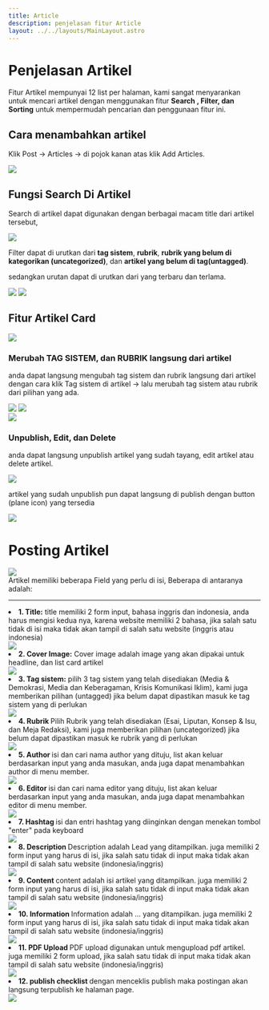 ```yaml
---
title: Article
description: penjelasan fitur Article
layout: ../../layouts/MainLayout.astro
---
```


# Penjelasan Artikel

Fitur Artikel mempunyai 12 list per halaman, kami sangat menyarankan untuk mencari artikel dengan menggunakan fitur **Search , Filter, dan Sorting** untuk mempermudah pencarian dan penggunaan fitur ini.

## Cara menambahkan artikel

Klik Post -> Articles -> di pojok kanan atas klik Add Articles.

<div class="component-preview">
    <img src="https://i.im.ge/2023/03/05/7wJYKF.image.png">
</div>

## Fungsi Search Di Artikel

Search di artikel dapat digunakan dengan berbagai macam title dari artikel tersebut,

<div class="component-preview">
    <img src="https://i.im.ge/2023/03/06/7PIeh0.image.png">
</div>

Filter dapat di urutkan dari **tag sistem**, **rubrik**, **rubrik yang belum di kategorikan (uncategorized)**, dan **artikel yang belum di tag(untagged)**.

sedangkan urutan dapat di urutkan dari yang terbaru dan terlama.

<div class="component-preview">
    <img src="https://i.im.ge/2023/03/06/7PLUwh.image.png">
    <img src="https://i.im.ge/2023/03/06/7PLAKm.image.png">

</div>

## Fitur Artikel Card

<div class="component-preview">
  <img src="https://i.im.ge/2023/03/06/7PNzaJ.image.png">
</div>

### Merubah TAG SISTEM, dan RUBRIK langsung dari artikel

anda dapat langsung mengubah tag sistem dan rubrik langsung dari artikel dengan cara klik Tag sistem di artikel -> lalu merubah tag sistem atau rubrik dari pilihan yang ada.

<div class="component-preview">

<img src="https://i.im.ge/2023/03/06/7PU1SP.image.png">
<img src="https://i.im.ge/2023/03/06/7P5EBD.image.png">

</div>

<div class="component-preview">
  <img src="https://i.im.ge/2023/03/06/7PjHFL.image.png">
</div>

### Unpublish, Edit, dan Delete

anda dapat langsung unpublish artikel yang sudah tayang, edit artikel atau delete artikel.

<div class="component-preview">
  <img src="https://i.im.ge/2023/03/06/7PNppS.image.png">
  
</div>

artikel yang sudah unpublish pun dapat langsung di publish dengan button (plane icon) yang tersedia

<div class="component-preview">
  <img src="https://i.im.ge/2023/03/06/7PPU60.image.png">
  
</div>

# Posting Artikel
<div class="component-preview">
  <img src="https://i.im.ge/2023/03/06/7Ptju4.image.png">
  
</div>
Artikel memiliki beberapa Field yang perlu di isi, Beberapa di antaranya adalah: 
<hr/>
  <li><strong>1. Title:</strong> title memiliki 2 form input, bahasa inggris dan indonesia, anda harus mengisi kedua nya, karena website memiliki 2 bahasa, jika salah satu tidak di isi maka tidak akan tampil di salah satu website (inggris atau indonesia) </li>

  <img src="https://i.im.ge/2023/03/06/7PyrWC.image.png">
  
 
  
  </div>
  <li><strong>2. Cover Image:</strong> Cover image adalah image yang akan dipakai untuk headline, dan list card artikel </li>
  <img src="https://i.im.ge/2023/03/06/7PyFoq.image.png">
  
  <li><strong>3. Tag sistem:</strong> pilih 3 tag sistem yang telah disediakan (Media & Demokrasi, Media dan Keberagaman, Krisis Komunikasi Iklim), kami juga memberikan pilihan (untagged) jika belum dapat dipastikan masuk ke tag sistem yang di perlukan </li>
  
  <img src="https://i.im.ge/2023/03/06/7PtG48.image.png">

  <li><strong>4. Rubrik </strong> Pilih Rubrik yang telah disediakan (Esai, Liputan, Konsep & Isu, dan Meja Redaksi), kami juga memberikan pilihan (uncategorized) jika belum dapat dipastikan masuk ke rubrik yang di perlukan </li>

  <img src="https://i.im.ge/2023/03/06/7PyCb9.image.png">

  <li><strong>5. Author </strong> isi dan cari nama author yang dituju, list akan keluar berdasarkan input yang anda masukan, anda juga dapat menambahkan author di menu member. </li>

  <img src="https://i.im.ge/2023/03/06/7PyfGP.image.png">

<li><strong>6. Editor </strong> isi dan cari nama editor yang dituju, list akan keluar berdasarkan input yang anda masukan, anda juga dapat menambahkan editor di menu member. </li>

  <img src="https://i.im.ge/2023/03/06/7Pyppm.image.png">

  <li><strong>7. Hashtag </strong> isi dan entri hashtag yang diinginkan dengan menekan tombol "enter" pada keyboard</li>

  <img src="https://i.im.ge/2023/03/06/7PAo7x.image.png">

  <li><strong>8. Description </strong> Description adalah Lead yang ditampilkan. juga memiliki 2 form input yang harus di isi, jika salah satu tidak di input maka tidak akan tampil di salah satu website (indonesia/inggris)  </li>

  <img src="https://i.im.ge/2023/03/06/7PAu2y.image.png">

  <li><strong>9. Content </strong> content adalah isi artikel yang ditampilkan. juga memiliki 2 form input yang harus di isi, jika salah satu tidak di input maka tidak akan tampil di salah satu website (indonesia/inggris)  </li>

  <img src="https://i.im.ge/2023/03/06/7PAAVW.image.png">

  <li><strong>10. Information </strong> Information adalah ... yang ditampilkan. juga memiliki 2 form input yang harus di isi, jika salah satu tidak di input maka tidak akan tampil di salah satu website (indonesia/inggris)  </li>

  <img src="https://i.im.ge/2023/03/06/7PAWSJ.image.png">

  <li><strong>11. PDF Upload </strong> PDF upload digunakan untuk mengupload pdf artikel. juga memiliki 2 form upload, jika salah satu tidak di input maka tidak akan tampil di salah satu website (indonesia/inggris)  </li>

  <img src="https://i.im.ge/2023/03/06/7PApMK.image.png">

  <li><strong>12. publish checklist </strong> dengan menceklis publish maka postingan akan langsung terpublish ke halaman page.</li>

  <img src="https://i.im.ge/2023/03/06/7PAGPM.image.png">
  


  
  

